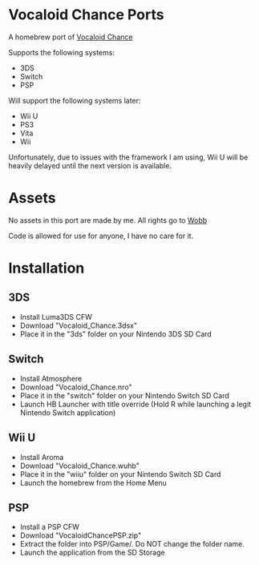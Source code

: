 # Vocaloid Chance Ports

A homebrew port of [Vocaloid Chance](https://wobbuu.itch.io/vocaloid-chance)

Supports the following systems:
- 3DS
- Switch
- PSP

Will support the following systems later:
- Wii U
- PS3
- Vita
- Wii

Unfortunately, due to issues with the framework I am using, Wii U will be heavily delayed until the next version is available.

# Assets
No assets in this port are made by me. All rights go to [Wobb](https://x.com/wobbuuu)

Code is allowed for use for anyone, I have no care for it.

# Installation

## 3DS
- Install Luma3DS CFW
- Download "Vocaloid_Chance.3dsx" 
- Place it in the "3ds" folder on your Nintendo 3DS SD Card

## Switch
- Install Atmosphere
- Download "Vocaloid_Chance.nro" 
- Place it in the "switch" folder on your Nintendo Switch SD Card
- Launch HB Launcher with title override (Hold R while launching a legit Nintendo Switch application)

## Wii U
- Install Aroma
- Download "Vocaloid_Chance.wuhb"
- Place it in the "wiiu" folder on your Nintendo Switch SD Card
- Launch the homebrew from the Home Menu

## PSP
- Install a PSP CFW
- Download "VocaloidChancePSP.zip"
- Extract the folder into PSP/Game/. Do NOT change the folder name.
- Launch the application from the SD Storage

